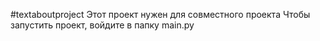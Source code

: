 #textaboutproject
Этот проект нужен для совместного проекта
Чтобы запустить проект, войдите в папку main.py
